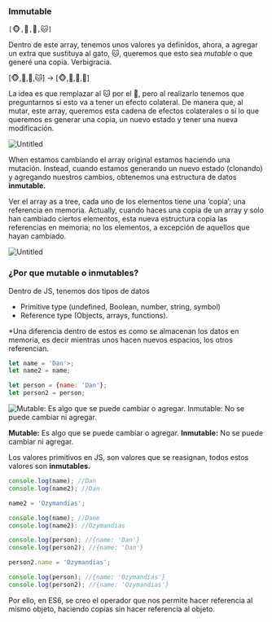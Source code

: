 ### Immutable

`[`🐵`,`🐶`,`🐺`,`🐱`]` 

Dentro de este array, tenemos unos valores ya definidos, ahora, a agregar un extra que sustituya al gato, 🐱, queremos que esto sea *mutable* o que generé una copia. 
Verbigracia. 

[🐵,🐶,🐺,🐱] → [🐵,🐶,🐺,🐷] 

La idea es que remplazar al 🐱 por el 🐷, pero al realizarlo tenemos que preguntarnos si esto va a tener un efecto colateral. De manera que, al mutar, este array, queremos esta cadena de efectos colaterales o sí lo que queremos es generar una copia, un nuevo estado y tener una nueva modificación.

![Untitled](https://s3-us-west-2.amazonaws.com/secure.notion-static.com/6e8f2e84-91b5-46f0-853c-7ae21674f864/Untitled.png)

 When estamos cambiando el array original estamos haciendo una mutación. Instead, cuando estamos generando un nuevo estado (clonando) y agregando nuestros cambios, obtenemos una estructura de datos **inmutable.**

Ver el array as a tree, cada uno de los elementos tiene una ‘copia’; una referencia en memoria. Actually, cuando haces una copia de un array y solo han cambiado ciertos elementos, esta nueva estructura copia las referencias en memoria; no los elementos, a excepción de aquellos que hayan cambiado.

![Untitled](https://s3-us-west-2.amazonaws.com/secure.notion-static.com/e8386188-c77e-4bbf-9917-39ac429fb04c/Untitled.png)

### ¿Por que mutable o inmutables?

Dentro de JS, tenemos dos tipos de datos

- Primitive type (undefined, Boolean, number, string, symbol)
- Reference type (Objects, arrays, functions).

*Una diferencia dentro de estos es como se almacenan los datos en memoria, es decir mientras unos hacen nuevos espacios, los otros referencian.

```jsx
let name = 'Dan'>;
let name2 = name;

let person = {name: 'Dan'};
let person2 = person;
```

![**Mutable:** Es algo que se puede cambiar o agregar.
**Inmutable:** No se puede cambiar ni agregar.](https://s3-us-west-2.amazonaws.com/secure.notion-static.com/656301de-ceeb-41ff-903b-8ba313de4edb/Untitled.png)

**Mutable:** Es algo que se puede cambiar o agregar.
**Inmutable:** No se puede cambiar ni agregar.

Los valores primitivos en JS, son valores que se reasignan, todos estos valores son **inmutables.**

```jsx
console.log(name); //Dan
console.log(name2); //Dan

name2 = 'Ozymandias';

console.log(name); //Dane
console.log(name2): //Ozymandias
```

```jsx
console.log(person); //{name: 'Dan'}
console.log(person2); //{name: 'Dan'}

person2.name = 'Ozymandias';

console.log(person); //{name: 'Ozymandias'}
console.log(person2); //{name: 'Ozymandias'} 
```

Por ello, en ES6, se creo el operador que nos permite hacer referencia al mismo objeto, haciendo copias sin hacer referencia al objeto.

